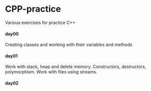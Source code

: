 # CPP-practice
Various exercises for practice C++

#### day00
 Creating classes and working with their variables and methods
#### day01
 Work with stack, heap and delete memory. Constructors, destructors, polymorphism. Work with files using streams.
#### day02
